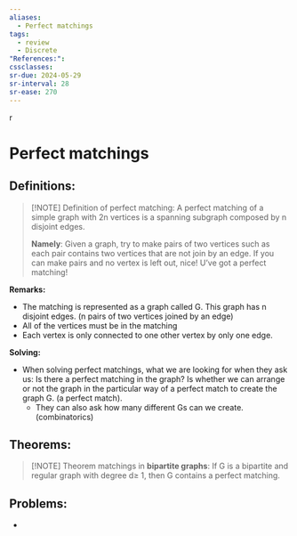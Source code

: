 ```yaml
---
aliases:
  - Perfect matchings
tags:
  - review
  - Discrete
"References:": 
cssclasses:
sr-due: 2024-05-29
sr-interval: 28
sr-ease: 270
---
```

r
# Perfect matchings
## Definitions: 

> [!NOTE] Definition of perfect matching: 
> A perfect matching of a simple graph with 2n vertices is a spanning subgraph composed by n disjoint edges. 
> 
> **Namely**: Given a graph, try to make pairs of two vertices such as each pair contains two vertices that are not join by an edge. If you can make pairs and no vertex is left out, nice! U’ve got a perfect matching!


**Remarks:** 
+ The matching is represented as a graph called G. This graph has n disjoint edges. (n pairs of two vertices joined by an edge)
+ All of the vertices must be in the matching 
+ Each vertex is only connected to one other vertex by only one edge. 

**Solving:**
+ When solving perfect matchings, what we are looking for when they ask us: Is there a perfect matching in the graph? Is whether we can arrange or not the graph  in the particular way of a perfect match to create the graph G. (a perfect match). 
	+ They can also ask how many different Gs can we create. (combinatorics)

## Theorems: 

> [!NOTE] Theorem matchings in **bipartite graphs**:
> If G is a bipartite and regular graph with degree d≥ 1, then G contains a perfect matching. 

## Problems: 
+ 